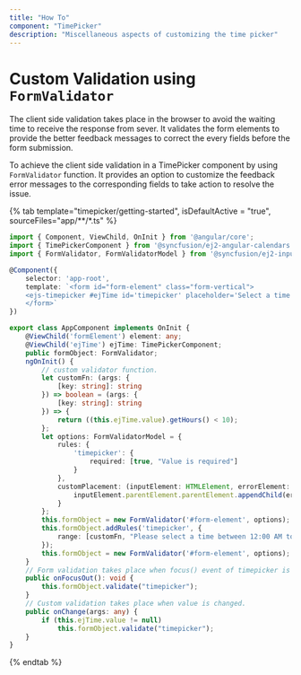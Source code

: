 ```yaml
---
title: "How To"
component: "TimePicker"
description: "Miscellaneous aspects of customizing the time picker"
---
```


# Custom Validation using `FormValidator`

The client side validation takes place in the browser to avoid the waiting time
to receive the response from sever. It validates the
form elements to provide the better feedback messages to correct the every fields before the form submission.

To achieve the client side validation in a TimePicker component by using `FormValidator`
function. It provides an option to customize the feedback
error messages to the corresponding fields to take action to resolve the issue.

{% tab template="timepicker/getting-started", isDefaultActive = "true",  sourceFiles="app/**/*.ts" %}

```typescript
import { Component, ViewChild, OnInit } from '@angular/core';
import { TimePickerComponent } from '@syncfusion/ej2-angular-calendars';
import { FormValidator, FormValidatorModel } from '@syncfusion/ej2-inputs';

@Component({
    selector: 'app-root',
    template: `<form id="form-element" class="form-vertical">
    <ejs-timepicker #ejTime id='timepicker' placeholder='Select a time' width="275px"(blur)="onFocusOut()" (change)= "onChange($event)"></ejs-timepicker>
    </form>`
})

export class AppComponent implements OnInit {
    @ViewChild('formElement') element: any;
    @ViewChild('ejTime') ejTime: TimePickerComponent;
    public formObject: FormValidator;
    ngOnInit() {
        // custom validator function.
        let customFn: (args: {
            [key: string]: string
        }) => boolean = (args: {
            [key: string]: string
        }) => {
            return ((this.ejTime.value).getHours() < 10);
        };
        let options: FormValidatorModel = {
            rules: {
                'timepicker': {
                    required: [true, "Value is required"]
                }
            },
            customPlacement: (inputElement: HTMLElement, errorElement: HTMLElement) => {
                inputElement.parentElement.parentElement.appendChild(errorElement);
            }
        };
        this.formObject = new FormValidator('#form-element', options);
        this.formObject.addRules('timepicker', {
            range: [customFn, "Please select a time between 12:00 AM to 10:00 AM"]
        });
        this.formObject = new FormValidator('#form-element', options);
    }
    // Form validation takes place when focus() event of timepicker is triggered.
    public onFocusOut(): void {
        this.formObject.validate("timepicker");
    }
    // Custom validation takes place when value is changed.
    public onChange(args: any) {
        if (this.ejTime.value != null)
            this.formObject.validate("timepicker");
    }
}

```

{% endtab %}